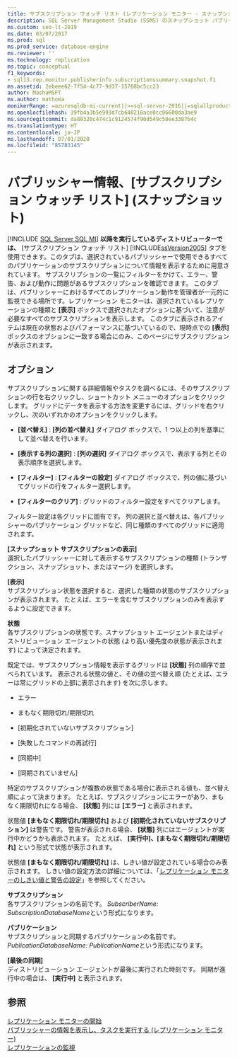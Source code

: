 ```yaml
---
title: サブスクリプション ウォッチ リスト (レプリケーション モニター - スナップショット)
description: SQL Server Management Studio (SSMS) のスナップショット パブリケーションのレプリケーション モニターの [サブスクリプション ウォッチ リスト] タブについて説明します。
ms.custom: seo-lt-2019
ms.date: 03/07/2017
ms.prod: sql
ms.prod_service: database-engine
ms.reviewer: ''
ms.technology: replication
ms.topic: conceptual
f1_keywords:
- sql13.rep.monitor.publisherinfo.subscriptionssummary.snapshot.f1
ms.assetid: 2ebeee62-7f54-4c77-9d37-15708bc5cc23
author: MashaMSFT
ms.author: mathoma
monikerRange: =azuresqldb-mi-current||>=sql-server-2016||=sqlallproducts-allversions
ms.openlocfilehash: 39fb4a3b5e993d7cb640216ace0cc06600da3ae9
ms.sourcegitcommit: da88320c474c1c9124574f90d549c50ee3387b4c
ms.translationtype: HT
ms.contentlocale: ja-JP
ms.lasthandoff: 07/01/2020
ms.locfileid: "85783145"
---
```

# <a name="publisher-information-subscription-watch-list-snapshot"></a>パブリッシャー情報、[サブスクリプション ウォッチ リスト] \(スナップショット)
[!INCLUDE [SQL Server SQL MI](../../includes/applies-to-version/sql-asdbmi.md)]
  **以降を実行しているディストリビューターでは、** [サブスクリプション ウォッチ リスト] [!INCLUDE[ssVersion2005](../../includes/ssversion2005-md.md)] タブを使用できます。このタブは、選択されているパブリッシャーで使用できるすべてのパブリケーションのサブスクリプションについて情報を表示するために用意されています。 サブスクリプションの一覧にフィルターをかけて、エラー、警告、および動作に問題があるサブスクリプションを確認できます。 このタブは、パブリッシャーにおけるすべてのレプリケーション動作を管理者が一元的に監視できる場所です。レプリケーション モニターは、選択されているレプリケーションの種類と **[表示]** ボックスで選択されたオプションに基づいて、注意が必要なすべてのサブスクリプションを表示します。 このタブに表示されるアイテムは現在の状態およびパフォーマンスに基づいているので、現時点での **[表示]** ボックスのオプションに一致する場合にのみ、このページにサブスクリプションが表示されます。  
  
## <a name="options"></a>オプション  
 サブスクリプションに関する詳細情報やタスクを調べるには、そのサブスクリプションの行を右クリックし、ショートカット メニューのオプションをクリックします。 グリッドにデータを表示する方法を変更するには、グリッドを右クリックし、次のいずれかのオプションをクリックします。  
  
-   **[並べ替え]** : **[列の並べ替え]** ダイアログ ボックスで、1 つ以上の列を基準にして並べ替えを行います。  
  
-   **[表示する列の選択]** : **[列の選択]** ダイアログ ボックスで、表示する列とその表示順序を選択します。  
  
-   **[フィルター]** : **[フィルターの設定]** ダイアログ ボックスで、列の値に基づいてグリッドの行をフィルター選択します。  
  
-   **[フィルターのクリア]** : グリッドのフィルター設定をすべてクリアします。  
  
 フィルター設定は各グリッドに固有です。 列の選択と並べ替えは、各パブリッシャーのパブリケーション グリッドなど、同じ種類のすべてのグリッドに適用されます。  
  
 **[スナップショット サブスクリプションの表示]**  
 選択したパブリッシャーに対して表示するサブスクリプションの種類 (トランザクション、スナップショット、またはマージ) を選択します。  
  
 **[表示]**  
 サブスクリプション状態を選択すると、選択した種類の状態のサブスクリプションが表示されます。 たとえば、エラーを含むサブスクリプションのみを表示するように設定できます。  
  
 **状態**  
 各サブスクリプションの状態です。スナップショット エージェントまたはディストリビューション エージェントの状態 (より高い優先度の状態が表示されます) によって決定されます。  
  
 既定では、サブスクリプション情報を表示するグリッドは **[状態]** 列の順序で並べられています。 表示される状態の値と、その値の並べ替え順 (たとえば、エラーは常にグリッドの上部に表示されます) を次に示します。  
  
-   エラー  
  
-   まもなく期限切れ/期限切れ  
  
-   [初期化されていないサブスクリプション]  
  
-   [失敗したコマンドの再試行]  
  
-   [同期中]  
  
-   [同期されていません]  
  
 特定のサブスクリプションが複数の状態である場合に表示される値も、並べ替え順によって決まります。 たとえば、サブスクリプションにエラーがあり、まもなく期限切れになる場合、 **[状態]** 列には **[エラー]** と表示されます。  
  
 状態値 **[まもなく期限切れ/期限切れ]** および **[初期化されていないサブスクリプション]** は警告です。 警告が表示される場合、 **[状態]** 列にはエージェントが実行中かどうかも表示されます。 たとえば、 **[実行中]、[まもなく期限切れ/期限切れ]** という形式で状態が表示されます。  
  
 状態値 **[まもなく期限切れ/期限切れ]** は、しきい値が設定されている場合のみ表示されます。 しきい値の設定方法の詳細については、「[レプリケーション モニターのしきい値と警告の設定](../../relational-databases/replication/monitor/set-thresholds-and-warnings-in-replication-monitor.md)」を参照してください。  
  
 **サブスクリプション**  
 各サブスクリプションの名前です。 *SubscriberName: SubscriptionDatabaseName*という形式になります。  
  
 **パブリケーション**  
 サブスクリプションと同期するパブリケーションの名前です。 *PublicationDatabaseName: PublicationName*という形式になります。  
  
 **[最後の同期]**  
 ディストリビューション エージェントが最後に実行された時刻です。 同期が進行中の場合は、 **[実行中]** と表示されます。  
  
## <a name="see-also"></a>参照  
 [レプリケーション モニターの開始](../../relational-databases/replication/monitor/start-the-replication-monitor.md)   
 [パブリッシャーの情報を表示し、タスクを実行する &#40;レプリケーション モニター&#41;](../../relational-databases/replication/monitor/view-information-and-perform-tasks-replication-monitor.md)   
 [レプリケーションの監視](../../relational-databases/replication/monitor/monitoring-replication.md)  
  
  
